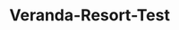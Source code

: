 # Veranda-Resort-Test

<!-- <div class="lastest-news-content">

                <h3 class="lastest-news-title">
                    lastest news
                </h3>

                    <div class="row justify-content-center gap-3 my-4 swiper-wrapper">
                        <div class="col-3 white-box swiper-slide">
                            <p class="title">June 14, 2016</p>
                            <p class="description">Lorem ipsum dolor sit amet consectetur adipisicing elit. Blanditiis
                                architecto, saepe sequi tempora repudiandae reiciendis.</p>
                            <div class="title">Read more</div>
                            <div class="triangle-right"></div>
                            <div class="triangle-left"></div>
                        </div>

                        <div class="col-3 white-box swiper-slide">
                            <p class="title">June 14, 2016</p>
                            <p class="description">Lorem ipsum dolor sit amet consectetur adipisicing elit. Blanditiis
                                architecto, saepe sequi tempora repudiandae reiciendis.</p>
                            <div class="title">Read more</div>
                            <div class="triangle-right"></div>
                            <div class="triangle-left"></div>
                        </div>

                        <div class="col-3 white-box swiper-slide">
                            <p class="title">June 14, 2016</p>
                            <p class="description">Lorem ipsum dolor sit amet consectetur adipisicing elit. Blanditiis
                                architecto, saepe sequi tempora repudiandae reiciendis.</p>
                            <div class="title">Read more</div>
                            <div class="triangle-right"></div>
                            <div class="triangle-left"></div>
                        </div>
                        <div class="swiper-pagination"></div>
                    </div>


                <button type="button" class="btn button">view all</button>
            </div> -->